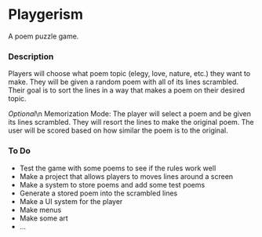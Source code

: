 # Playgerism
A poem puzzle game.


### Description
Players will choose what poem topic (elegy, love, nature, etc.) they want to make. They will be given a random poem with all of its lines scrambled. Their goal is to sort the lines in a way that makes a poem on their desired topic.

*Optional*\n
Memorization Mode: The player will select a poem and be given its lines scrambled. They will resort the lines to make the original poem. The user will be scored based on how similar the poem is to the original.

### To Do
- Test the game with some poems to see if the rules work well
- Make a project that allows players to moves lines around a screen
- Make a system to store poems and add some test poems
- Generate a stored poem into the scrambled lines
- Make a UI system for the player
- Make menus
- Make some art
- ...
